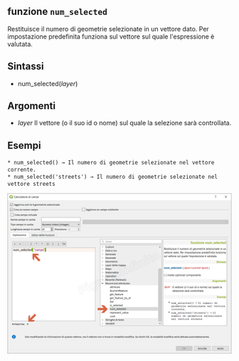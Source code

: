 ## funzione `num_selected`

Restituisce il numero di geometrie selezionate in un vettore dato. Per impostazione predefinita funziona sul vettore sul quale l'espressione è valutata.

## Sintassi

* num_selected(*layer*)

## Argomenti

* *layer* Il vettore (o il suo id o nome) sul quale la selezione sarà controllata.

## Esempi
```
* num_selected() → Il numero di geometrie selezionate nel vettore corrente.
* num_selected('streets') → Il numero di geometrie selezionate nel vettore streets
```

<img src="/img/record_e_attributi/num_selected1.png">